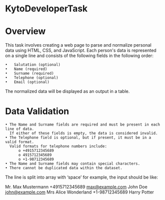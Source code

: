 # KytoDeveloperTask

# Overview
This task involves creating a web page to parse and normalize personal data using HTML, CSS, and JavaScript. Each person's data is represented on a single line and consists of the following fields in the following order:

    •	Salutation (optional)
    •	Name (required)
    •	Surname (required) 
    •	Telephone (optional)
    •	Email (optional)
The normalized data will be displayed as an output in a table.

# Data Validation
    • The Name and Surname fields are required and must be present in each line of data. 
      If either of these fields is empty, the data is considered invalid.
    • The Telephone field is optional, but if present, it must be in a valid format. 
      Valid formats for telephone numbers include:
          o	+4915712345689
          o	4915712345689
          o	+1-98712345689
    • The Name and Surname fields may contain special characters.
    • There cannot be duplicated data within the dataset.

The line is split into array with ‘space’ for example, the input should be like:

  Mr. Max Mustermann +4915712345689 max@example.com
  John Doe john@example.com
  Mrs Alice Wonderland +1-98712345689
  Harry Potter 

